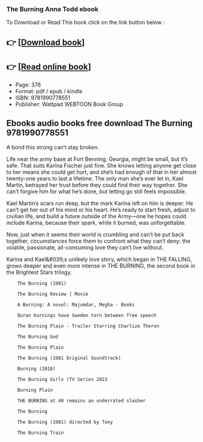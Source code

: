 ### The Burning Anna Todd ebook

To Download or Read This book click on the link button below :

## 👉  [**[Download book](http://filesbooks.info/download.php?group=book&from=github.com&id=677346&lnk=1065 "Download book")**]

## 👉  [**[Read online book](http://filesbooks.info/download.php?group=book&from=github.com&id=677346&lnk=1065 "Read online book")**]


* Page: 376
* Format: pdf / epub / kindle
* ISBN: 9781990778551
* Publisher: Wattpad WEBTOON Book Group



## Ebooks audio books free download The Burning 9781990778551



A bond this strong can’t stay broken.

 Life near the army base at Fort Benning, Georgia, might be small, but it’s safe. That suits Karina Fischer just fine. She knows letting anyone get close to her means she could get hurt, and she’s had enough of that in her almost twenty-one years to last a lifetime. The only man she’s ever let in, Kael Martin, betrayed her trust before they could find their way together. She can’t forgive him for what he’s done, but letting go still feels impossible.

 Kael Martin’s scars run deep, but the mark Karina left on him is deeper. He can’t get her out of his mind or his heart. He’s ready to start fresh, adjust to civilian life, and build a future outside of the Army—one he hopes could include Karina, because their spark, while it burned, was unforgettable.

 Now, just when it seems their world is crumbling and can’t be put back together, circumstances force them to confront what they can’t deny: the volatile, passionate, all-consuming love they can’t live without.

Karina and Kael&amp;#039;s unlikely love story, which began in THE FALLING, grows deeper and even more intense in THE BURNING, the second book in the Brightest Stars trilogy.


        The Burning (1981)
        
        The Burning Review | Movie
        
        A Burning: A novel: Majumdar, Megha - Books
        
        Quran burnings have Sweden torn between free speech
        
        The Burning Plain - Trailer Starring Charlize Theron
        
        The Burning God
        
        The Burning Plain
        
        The Burning (1981 Original Soundtrack)
        
        Burning (2018)
        
        The Burning Girls (TV Series 2023
        
        Burning Plain
        
        THE BURNING at 40 remains an underrated slasher
        
        The Burning
        
        ‎The Burning (1981) directed by Tony
        
        The Burning Train
        
    




